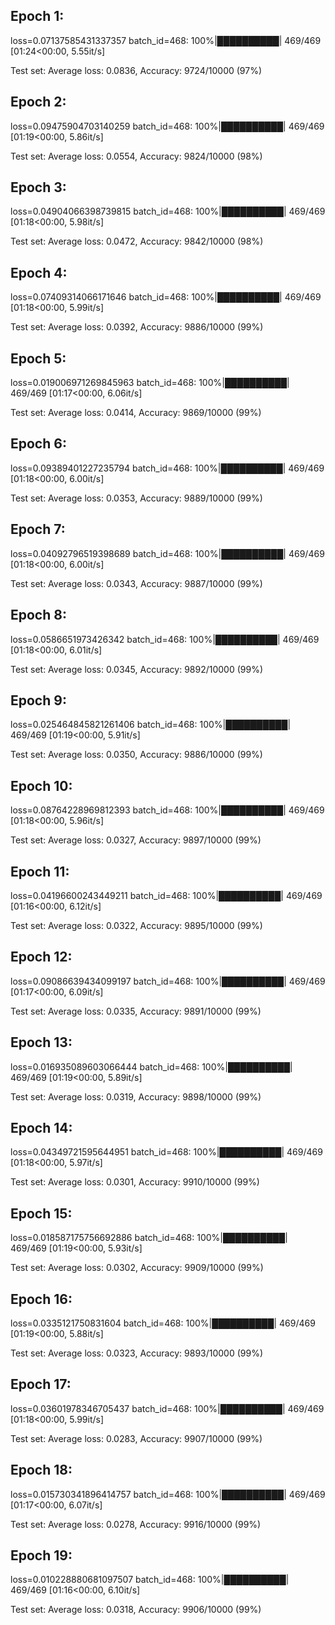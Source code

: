## Epoch 1:
loss=0.07137585431337357 batch_id=468: 100%|██████████| 469/469 [01:24<00:00,  5.55it/s]

Test set: Average loss: 0.0836, Accuracy: 9724/10000 (97%)

## Epoch 2:
loss=0.09475904703140259 batch_id=468: 100%|██████████| 469/469 [01:19<00:00,  5.86it/s]

Test set: Average loss: 0.0554, Accuracy: 9824/10000 (98%)

## Epoch 3:
loss=0.04904066398739815 batch_id=468: 100%|██████████| 469/469 [01:18<00:00,  5.98it/s]

Test set: Average loss: 0.0472, Accuracy: 9842/10000 (98%)

## Epoch 4:
loss=0.07409314066171646 batch_id=468: 100%|██████████| 469/469 [01:18<00:00,  5.99it/s]

Test set: Average loss: 0.0392, Accuracy: 9886/10000 (99%)

## Epoch 5:
loss=0.019006971269845963 batch_id=468: 100%|██████████| 469/469 [01:17<00:00,  6.06it/s]

Test set: Average loss: 0.0414, Accuracy: 9869/10000 (99%)

## Epoch 6:
loss=0.09389401227235794 batch_id=468: 100%|██████████| 469/469 [01:18<00:00,  6.00it/s]

Test set: Average loss: 0.0353, Accuracy: 9889/10000 (99%)

## Epoch 7:
loss=0.04092796519398689 batch_id=468: 100%|██████████| 469/469 [01:18<00:00,  6.00it/s]

Test set: Average loss: 0.0343, Accuracy: 9887/10000 (99%)

## Epoch 8:
loss=0.0586651973426342 batch_id=468: 100%|██████████| 469/469 [01:18<00:00,  6.01it/s]

Test set: Average loss: 0.0345, Accuracy: 9892/10000 (99%)

## Epoch 9:
loss=0.025464845821261406 batch_id=468: 100%|██████████| 469/469 [01:19<00:00,  5.91it/s]

Test set: Average loss: 0.0350, Accuracy: 9886/10000 (99%)

## Epoch 10:
loss=0.08764228969812393 batch_id=468: 100%|██████████| 469/469 [01:18<00:00,  5.96it/s]

Test set: Average loss: 0.0327, Accuracy: 9897/10000 (99%)

## Epoch 11:
loss=0.04196600243449211 batch_id=468: 100%|██████████| 469/469 [01:16<00:00,  6.12it/s]

Test set: Average loss: 0.0322, Accuracy: 9895/10000 (99%)

## Epoch 12:
loss=0.09086639434099197 batch_id=468: 100%|██████████| 469/469 [01:17<00:00,  6.09it/s]

Test set: Average loss: 0.0335, Accuracy: 9891/10000 (99%)

## Epoch 13:
loss=0.016935089603066444 batch_id=468: 100%|██████████| 469/469 [01:19<00:00,  5.89it/s]

Test set: Average loss: 0.0319, Accuracy: 9898/10000 (99%)

## Epoch 14:
loss=0.04349721595644951 batch_id=468: 100%|██████████| 469/469 [01:18<00:00,  5.97it/s]

Test set: Average loss: 0.0301, Accuracy: 9910/10000 (99%)

## Epoch 15:
loss=0.018587175756692886 batch_id=468: 100%|██████████| 469/469 [01:19<00:00,  5.93it/s]

Test set: Average loss: 0.0302, Accuracy: 9909/10000 (99%)

## Epoch 16:
loss=0.0335121750831604 batch_id=468: 100%|██████████| 469/469 [01:19<00:00,  5.88it/s]

Test set: Average loss: 0.0323, Accuracy: 9893/10000 (99%)

## Epoch 17:
loss=0.03601978346705437 batch_id=468: 100%|██████████| 469/469 [01:18<00:00,  5.99it/s]

Test set: Average loss: 0.0283, Accuracy: 9907/10000 (99%)

## Epoch 18:
loss=0.015730341896414757 batch_id=468: 100%|██████████| 469/469 [01:17<00:00,  6.07it/s]

Test set: Average loss: 0.0278, Accuracy: 9916/10000 (99%)

## Epoch 19:
loss=0.010228880681097507 batch_id=468: 100%|██████████| 469/469 [01:16<00:00,  6.10it/s]

Test set: Average loss: 0.0318, Accuracy: 9906/10000 (99%)